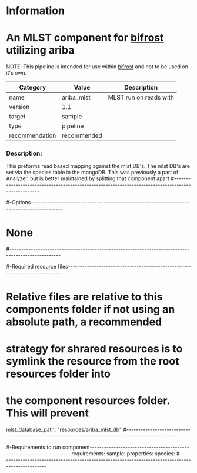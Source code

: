 # Information
# **An MLST component for [bifrost](https://github.com/ssi-dk/bifrost) utilizing ariba**
NOTE: This pipeline is intended for use within [bifrost](https://github.com/ssi-dk/bifrost) and not to be used on it's own. 

Category | Value | Description
-------- | ----- | -----------
name | ariba_mlst | MLST run on reads with 
version | 1.1
target | sample
type | pipeline
recommendation | recommended

### **Description**:
This preforms read based mapping against the mlst DB's. The mlst DB's are set via the species 
table in the mongoDB. This was previously a part of Analyzer, but is better maintained by 
splitting that component apart
#---------------------------------------------------------------------------------------------------

#-Options-------------------------------------------------------------------------------------------
# None
#---------------------------------------------------------------------------------------------------

#-Required resource files---------------------------------------------------------------------------
# Relative files are relative to this components folder if not using an absolute path, a recommended
# strategy for shrared resources is to symlink the resource from the root resources folder into
# the component resources folder. This will prevent
mlst_database_path: "resources/ariba_mlst_db" 
#---------------------------------------------------------------------------------------------------

#-Requirements to run component---------------------------------------------------------------------
requirements:
  sample:
    properties:
      species:
#---------------------------------------------------------------------------------------------------

